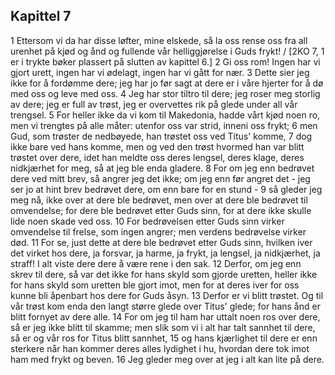 ## Kapittel 7

1 Ettersom vi da har disse løfter, mine elskede, så la oss rense oss fra all urenhet på kjød og ånd og fullende vår helliggjørelse i Guds frykt! / [2KO 7, 1 er i trykte bøker plassert på slutten av kapittel 6.]
2 Gi oss rom! Ingen har vi gjort urett, ingen har vi ødelagt, ingen har vi gått for nær.
3 Dette sier jeg ikke for å fordømme dere; jeg har jo før sagt at dere er i våre hjerter for å dø med oss og leve med oss.
4 Jeg har stor tiltro til dere; jeg roser meg storlig av dere; jeg er full av trøst, jeg er overvettes rik på glede under all vår trengsel.
5 For heller ikke da vi kom til Makedonia, hadde vårt kjød noen ro, men vi trengtes på alle måter: utenfor oss var strid, inneni oss frykt;
6 men Gud, som trøster de nedbøyede, han trøstet oss ved Titus' komme,
7 dog ikke bare ved hans komme, men og ved den trøst hvormed han var blitt trøstet over dere, idet han meldte oss deres lengsel, deres klage, deres nidkjærhet for meg, så at jeg ble enda gladere.
8 For om jeg enn bedrøvet dere ved mitt brev, så angrer jeg det ikke; om jeg enn før angret det - jeg ser jo at hint brev bedrøvet dere, om enn bare for en stund -
9 så gleder jeg meg nå, ikke over at dere ble bedrøvet, men over at dere ble bedrøvet til omvendelse; for dere ble bedrøvet etter Guds sinn, for at dere ikke skulle lide noen skade ved oss.
10 For bedrøvelsen etter Guds sinn virker omvendelse til frelse, som ingen angrer; men verdens bedrøvelse virker død.
11 For se, just dette at dere ble bedrøvet etter Guds sinn, hvilken iver det virket hos dere, ja forsvar, ja harme, ja frykt, ja lengsel, ja nidkjærhet, ja straff! I alt viste dere dere å være rene i den sak.
12 Derfor, om jeg enn skrev til dere, så var det ikke for hans skyld som gjorde uretten, heller ikke for hans skyld som uretten ble gjort imot, men for at deres iver for oss kunne bli åpenbart hos dere for Guds åsyn.
13 Derfor er vi blitt trøstet. Og til vår trøst kom enda den langt større glede over Titus' glede; for hans ånd er blitt fornyet av dere alle.
14 For om jeg til ham har uttalt noen ros over dere, så er jeg ikke blitt til skamme; men slik som vi i alt har talt sannhet til dere, så er og vår ros for Titus blitt sannhet,
15 og hans kjærlighet til dere er enn sterkere når han kommer deres alles lydighet i hu, hvordan dere tok imot ham med frykt og beven.
16 Jeg gleder meg over at jeg i alt kan lite på dere.
